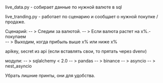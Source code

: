

live_data.py  -  собирает данные по нужной валюте в sql


live_tranding.py - работает по сценарию и сообщает о нужной покупке / продаже.

Сценарий: 
-- > Следим за валютой. 
-- > Если валюта растет на x%.- покупаем  
-- > Выходим, когда прибыль выше x% или ниже x%
          
apikey, secret из api (если вставлять свои, то прятать через dvenv) 

модули:
-- > sqlalchemy < 2.0
-- > pandas
-- > binance
-- > asyncio
-- > nest_asyncio

Убрать лишние принты, они для удобства. 
